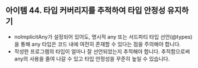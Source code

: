 ## 아이템 44. 타입 커버리지를 추적하여 타입 안정성 유지하기

- noImplicitAny가 설정되어 있어도, 명시적 any 또는 서드파티 타입 선언(@types)을 통해 any 타입은 코드 내에 여전히 존재할 수 있다는 점을 주의해야 합니다.
- 작성한 프로그램의 타입이 얼마나 잘 선언되었는지 추적해야 합니다. 추적함으로써 any의 사용을 줄여 나갈 수 있고 타입 안정성을 꾸준히 높일 수 있습니다.
